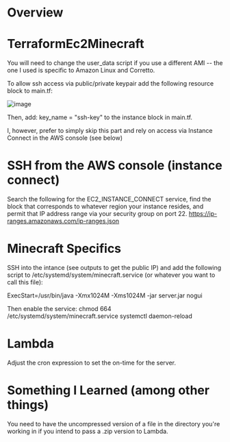 # Overview 

# TerraformEc2Minecraft
You will need to change the user_data script if you use a different AMI -- the one I used is specific to Amazon Linux and Corretto. 

To allow ssh access via public/private keypair add the following resource block to main.tf: 

![image](https://user-images.githubusercontent.com/103598369/163509427-f03e4041-610f-481c-a894-9a826f93e807.png)

Then, add: key_name = "ssh-key" to the instance block in main.tf.

I, however, prefer to simply skip this part and rely on access via Instance Connect in the AWS console (see below)

# SSH from the AWS console (instance connect)
Search the following for the EC2_INSTANCE_CONNECT service, find the block that corresponds to whatever region your instance resides, and permit that IP address range via your security group on port 22.
https://ip-ranges.amazonaws.com/ip-ranges.json


# Minecraft Specifics 

SSH into the intance (see outputs to get the public IP) and add the following script to /etc/systemd/system/minecraft.service (or whatever you want to call this file): 

ExecStart=/usr/bin/java -Xmx1024M -Xms1024M -jar server.jar nogui


Then enable the service: 
chmod 664 /etc/systemd/system/minecraft.service
systemctl daemon-reload

# Lambda 

Adjust the cron expression to set the on-time for the server. 

# Something I Learned (among other things)
You need to have the uncompressed version of a file in the directory you're working in if you intend to pass a .zip version to Lambda. 


